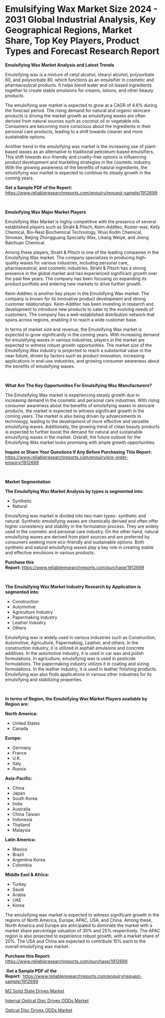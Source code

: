 <p><h1>Emulsifying Wax Market Size 2024 - 2031 Global Industrial Analysis, Key Geographical Regions, Market Share, Top Key Players, Product Types and Forecast Research Report</h1></p><p><strong>Emulsifying Wax Market Analysis and Latest Trends</strong></p>
<p><p>Emulsifying wax is a mixture of cetyl alcohol, stearyl alcohol, polysorbate 60, and polysorbate 80, which functions as an emulsifier in cosmetic and pharmaceutical products. It helps blend water and oil-based ingredients together to create stable emulsions for creams, lotions, and other beauty products.</p><p>The emulsifying wax market is expected to grow at a CAGR of 4.6% during the forecast period. The rising demand for natural and organic skincare products is driving the market growth as emulsifying waxes are often derived from natural sources such as coconut oil or vegetable oils. Consumers are becoming more conscious about the ingredients in their personal care products, leading to a shift towards cleaner and more sustainable options.</p><p>Another trend in the emulsifying wax market is the increasing use of plant-based waxes as an alternative to traditional petroleum-based emulsifiers. This shift towards eco-friendly and cruelty-free options is influencing product development and marketing strategies in the cosmetic industry. With the growing awareness of the benefits of natural ingredients, the emulsifying wax market is expected to continue its steady growth in the coming years.</p></p>
<p><strong>Get a Sample PDF of the Report:&nbsp;</strong> <a href="https://www.reliableresearchreports.com/enquiry/request-sample/1912699">https://www.reliableresearchreports.com/enquiry/request-sample/1912699</a></p>
<p>&nbsp;</p>
<p><strong>Emulsifying Wax Major Market Players</strong></p>
<p><p>Emulsifying Wax Market is highly competitive with the presence of several established players such as Strahl & Pitsch, Keim-Additec, Koster-wax, Kelly Chemical, Bio-Nest Biochemical Technology, Wuxi Kodin Chemical, Sinowax, Beijing Zhongguang Specialty Wax, Likang Weiye, and Jining Baichuan Chemical. </p><p>Among these players, Strahl & Pitsch is one of the leading companies in the Emulsifying Wax market. The company specializes in producing high-quality waxes for various industries, including personal care, pharmaceutical, and cosmetic industries. Strahl & Pitsch has a strong presence in the global market and has experienced significant growth over the past few years. The company has been focusing on expanding its product portfolio and entering new markets to drive further growth.</p><p>Keim-Additec is another key player in the Emulsifying Wax market. The company is known for its innovative product development and strong customer relationships. Keim-Additec has been investing in research and development to introduce new products to cater to the evolving needs of customers. The company has a well-established distribution network that spans across regions, enabling it to reach a wide customer base.</p><p>In terms of market size and revenue, the Emulsifying Wax market is expected to grow significantly in the coming years. With increasing demand for emulsifying waxes in various industries, players in the market are expected to witness robust growth opportunities. The market size of the Emulsifying Wax industry is projected to reach a substantial value in the near future, driven by factors such as product innovation, increasing applications in end-use industries, and growing consumer awareness about the benefits of emulsifying waxes.</p></p>
<p>&nbsp;</p>
<p><strong>What Are The Key Opportunities For Emulsifying Wax Manufacturers?</strong></p>
<p><p>The Emulsifying Wax market is experiencing steady growth due to increasing demand in the cosmetic and personal care industries. With rising consumer awareness about the benefits of emulsifying waxes in skincare products, the market is expected to witness significant growth in the coming years. The market is also being driven by advancements in technology, leading to the development of more effective and versatile emulsifying waxes. Additionally, the growing trend of clean beauty products is expected to further boost the demand for natural and sustainable emulsifying waxes in the market. Overall, the future outlook for the Emulsifying Wax market looks promising with ample growth opportunities.</p></p>
<p><strong>Inquire or Share Your Questions If Any Before Purchasing This Report:</strong> <a href="https://www.reliableresearchreports.com/enquiry/pre-order-enquiry/1912699">https://www.reliableresearchreports.com/enquiry/pre-order-enquiry/1912699</a></p>
<p>&nbsp;</p>
<p><strong>Market Segmentation</strong></p>
<p><strong>The Emulsifying Wax Market Analysis by types is segmented into:</strong></p>
<p><ul><li>Synthetic</li><li>Natural</li></ul></p>
<p><p>Emulsifying wax market is divided into two main types- synthetic and natural. Synthetic emulsifying waxes are chemically derived and often offer higher consistency and stability in the formulation process. They are widely used in the cosmetic and personal care industry. On the other hand, natural emulsifying waxes are derived from plant sources and are preferred by consumers seeking more eco-friendly and sustainable options. Both synthetic and natural emulsifying waxes play a key role in creating stable and effective emulsions in various products.</p></p>
<p><strong>Purchase this Report:&nbsp;</strong><a href="https://www.reliableresearchreports.com/purchase/1912699">https://www.reliableresearchreports.com/purchase/1912699</a></p>
<p>&nbsp;</p>
<p><strong>The Emulsifying Wax Market Industry Research by Application is segmented into:</strong></p>
<p><ul><li>Construction</li><li>Automotive</li><li>Agriculture Industry</li><li>Papermaking Industry</li><li>Leather Industry</li><li>Others</li></ul></p>
<p><p>Emulsifying wax is widely used in various industries such as Construction, Automotive, Agriculture, Papermaking, Leather, and others. In the construction industry, it is utilized in asphalt emulsions and concrete additives. In the automotive industry, it is used in car wax and polish formulations. In agriculture, emulsifying wax is used in pesticide formulations. The papermaking industry utilizes it in coating and sizing formulations. In the leather industry, it is used in leather finishing products. Emulsifying wax also finds applications in various other industries for its emulsifying and stabilizing properties.</p></p>
<p>&nbsp;</p>
<p><strong>In terms of Region, the Emulsifying Wax Market Players available by Region are:</strong></p>
<p>
    <p> <strong> North America: </strong>
        <ul>
            <li>United States</li>
            <li>Canada</li>
        </ul>
        </p> 
    <p> <strong> Europe: </strong>
        <ul>
            <li>Germany</li>
            <li>France</li>
            <li>U.K.</li>
            <li>Italy</li>
            <li>Russia</li>
        </ul>
        </p> 
    <p> <strong> Asia-Pacific: </strong>
        <ul>
            <li>China</li>
            <li>Japan</li>
            <li>South Korea</li>
            <li>India</li>
            <li>Australia</li>
            <li>China Taiwan</li>
            <li>Indonesia</li>
            <li>Thailand</li>
            <li>Malaysia</li>
        </ul>
        </p> 
    <p> <strong> Latin America: </strong>
        <ul>
            <li>Mexico</li>
            <li>Brazil</li>
            <li>Argentina Korea</li>
            <li>Colombia</li>
        </ul>
        </p> 
    <p> <strong> Middle East & Africa: </strong>
        <ul>
            <li>Turkey</li>
            <li>Saudi</li>
            <li>Arabia</li>
            <li>UAE</li>
            <li>Korea</li>
        </ul>
    </p>
    </p>
<p><p>The emulsifying wax market is expected to witness significant growth in the regions of North America, Europe, APAC, USA, and China. Among these, North America and Europe are anticipated to dominate the market with a market share percentage valuation of 30% and 25% respectively. The APAC region is also projected to experience robust growth, with a market share of 20%. The USA and China are expected to contribute 15% each to the overall emulsifying wax market.</p></p>
<p><strong>Purchase this Report: </strong><a href="https://www.reliableresearchreports.com/purchase/1912699">https://www.reliableresearchreports.com/purchase/1912699</a></p>
<p>&nbsp;<strong>Get a Sample PDF of the Report:&nbsp;&nbsp;</strong><a href="https://www.reliableresearchreports.com/enquiry/request-sample/1912699">https://www.reliableresearchreports.com/enquiry/request-sample/1912699</a></p>
<p><strong></strong></p>
<p><p><a href="https://view.publitas.com/reportprime-1/m2-solid-state-drives-market-size-reflecting-a-forecast-till-2031-market-by-type-by-application-and-by-geography/">M2 Solid State Drives Market</a></p><p><a href="https://view.publitas.com/reportprime-1/internal-optical-disc-drives-odds-market-research-report-the-key-to-successful-business-strategy-forecasted-for-period-from-2024-2031/">Internal Optical Disc Drives ODDs Market</a></p><p><a href="https://view.publitas.com/reportprime-1/optical-disc-drives-odds-market-furnish-information-about-market-size-market-share-market-dynamics-and-projections-spanning-from-2024-to-2031/">Optical Disc Drives ODDs Market</a></p></p>